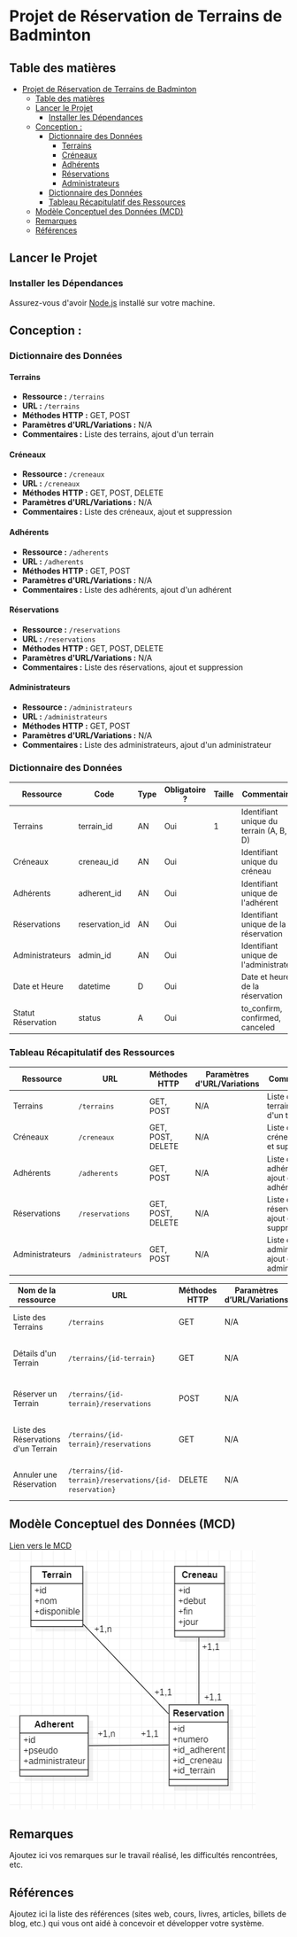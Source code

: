 # Projet de Réservation de Terrains de Badminton

## Table des matières

- [Projet de Réservation de Terrains de Badminton](#projet-de-réservation-de-terrains-de-badminton)
  - [Table des matières](#table-des-matières)
  - [Lancer le Projet](#lancer-le-projet)
    - [Installer les Dépendances](#installer-les-dépendances)
  - [Conception :](#conception-)
    - [Dictionnaire des Données](#dictionnaire-des-données)
      - [Terrains](#terrains)
      - [Créneaux](#créneaux)
      - [Adhérents](#adhérents)
      - [Réservations](#réservations)
      - [Administrateurs](#administrateurs)
    - [Dictionnaire des Données](#dictionnaire-des-données-1)
    - [Tableau Récapitulatif des Ressources](#tableau-récapitulatif-des-ressources)
  - [Modèle Conceptuel des Données (MCD)](#modèle-conceptuel-des-données-mcd)
  - [Remarques](#remarques)
  - [Références](#références)

## Lancer le Projet

### Installer les Dépendances

Assurez-vous d'avoir [Node.js](https://nodejs.org/) installé sur votre machine.

## Conception :

### Dictionnaire des Données

#### Terrains

- **Ressource :** `/terrains`
- **URL :** `/terrains`
- **Méthodes HTTP :** GET, POST
- **Paramètres d'URL/Variations :** N/A
- **Commentaires :** Liste des terrains, ajout d'un terrain

#### Créneaux

- **Ressource :** `/creneaux`
- **URL :** `/creneaux`
- **Méthodes HTTP :** GET, POST, DELETE
- **Paramètres d'URL/Variations :** N/A
- **Commentaires :** Liste des créneaux, ajout et suppression

#### Adhérents

- **Ressource :** `/adherents`
- **URL :** `/adherents`
- **Méthodes HTTP :** GET, POST
- **Paramètres d'URL/Variations :** N/A
- **Commentaires :** Liste des adhérents, ajout d'un adhérent

#### Réservations

- **Ressource :** `/reservations`
- **URL :** `/reservations`
- **Méthodes HTTP :** GET, POST, DELETE
- **Paramètres d'URL/Variations :** N/A
- **Commentaires :** Liste des réservations, ajout et suppression

#### Administrateurs

- **Ressource :** `/administrateurs`
- **URL :** `/administrateurs`
- **Méthodes HTTP :** GET, POST
- **Paramètres d'URL/Variations :** N/A
- **Commentaires :** Liste des administrateurs, ajout d'un administrateur

### Dictionnaire des Données

| Ressource         | Code            | Type | Obligatoire ? | Taille | Commentaires |
| ------------------ | --------------- | ---- | ------------- | ------ | ------------ |
| Terrains           | terrain_id      | AN   | Oui           | 1      | Identifiant unique du terrain (A, B, C, D) |
| Créneaux           | creneau_id      | AN   | Oui           |        | Identifiant unique du créneau |
| Adhérents          | adherent_id     | AN   | Oui           |        | Identifiant unique de l'adhérent |
| Réservations       | reservation_id  | AN   | Oui           |        | Identifiant unique de la réservation |
| Administrateurs    | admin_id        | AN   | Oui           |        | Identifiant unique de l'administrateur |
| Date et Heure      | datetime        | D    | Oui           |        | Date et heure de la réservation |
| Statut Réservation | status          | A    | Oui           |        | to_confirm, confirmed, canceled |


### Tableau Récapitulatif des Ressources

| Ressource         | URL              | Méthodes HTTP       | Paramètres d'URL/Variations | Commentaires                        |
|-------------------|------------------|---------------------|-----------------------------|------------------------------------|
| Terrains          | `/terrains`      | GET, POST           | N/A                         | Liste des terrains, ajout d'un terrain |
| Créneaux          | `/creneaux`      | GET, POST, DELETE   | N/A                         | Liste des créneaux, ajout et suppression |
| Adhérents         | `/adherents`     | GET, POST           | N/A                         | Liste des adhérents, ajout d'un adhérent |
| Réservations      | `/reservations`  | GET, POST, DELETE   | N/A                         | Liste des réservations, ajout et suppression |
| Administrateurs   | `/administrateurs` | GET, POST         | N/A                         | Liste des administrateurs, ajout d'un administrateur |

Nom de la ressource | URL | Méthodes HTTP | Paramètres d’URL/Variations | Commentaires
--- | --- | --- | --- | ---
Liste des Terrains | `/terrains` | GET | N/A | Liste des terrains disponibles
Détails d'un Terrain | `/terrains/{id-terrain}` | GET | N/A | Informations détaillées sur un terrain spécifique
Réserver un Terrain | `/terrains/{id-terrain}/reservations` | POST | N/A | Effectuer une réservation pour un terrain spécifique
Liste des Réservations d'un Terrain | `/terrains/{id-terrain}/reservations` | GET | N/A | Liste des réservations pour un terrain spécifique
Annuler une Réservation | `/terrains/{id-terrain}/reservations/{id-reservation}` | DELETE | N/A | Annuler une réservation pour un terrain spécifique


## Modèle Conceptuel des Données (MCD)

[Lien vers le MCD](#lien-mcd)
![Modèle Conceptuel des Données (MCD)](mcd.png)


## Remarques

Ajoutez ici vos remarques sur le travail réalisé, les difficultés rencontrées, etc.

## Références

Ajoutez ici la liste des références (sites web, cours, livres, articles, billets de blog, etc.) qui vous ont aidé à concevoir et développer votre système.
